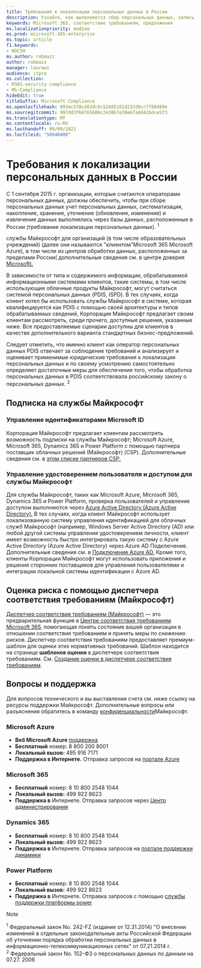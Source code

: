 ```yaml
---
title: Требования к локализации персональных данных в России
description: Узнайте, как выполняется сбор персональных данных, запись персональных данных российских граждан, систематизация, накопление, хранение, разъяснение и извлечение в службы Майкрософт и базах данных, расположенных в России.
keywords: Microsoft 365, соответствие требованиям, предложения
ms.localizationpriority: medium
ms.prod: microsoft-365-enterprise
ms.topic: article
f1.keywords:
- NOCSH
ms.author: robmazz
author: robmazz
manager: laurawi
audience: itpro
ms.collection:
- M365-security-compliance
- MS-Compliance
hideEdit: true
titleSuffix: Microsoft Compliance
ms.openlocfilehash: 093ec578cd83dc6c52485101d232d9ccff88489e
ms.sourcegitcommit: 997dd3f66f65686c2e38b7e30e67add426dce5f3
ms.translationtype: MT
ms.contentlocale: ru-RU
ms.lasthandoff: 09/09/2021
ms.locfileid: "58948400"
---
```

# <a name="russian-personal-data-localization-requirements"></a>Требования к локализации персональных данных в России

С 1 сентября 2015 г. организации, которые считаются операторами персональных данных, должны обеспечить, чтобы при сборе персональных данных учет персональных данных, систематизация, накопление, хранение, уточнение (обновление, изменение) и извлечение данных выполнялись через базы данных, расположенные в России (требование локализации персональных данных). <sup>1</sup>

службы Майкрософт для организаций (в том числе образовательных учреждений) (далее они называются "клиентом"Microsoft 365 Microsoft Azure), в том числе из центров обработки данных, расположенных за пределами России( дополнительные сведения см. в центре доверия [Microsoft).](https://www.microsoft.com/trust-center)

В зависимости от типа и содержимого информации, обрабатываемой информационными системами клиентов, такие системы, в том числе использующие облачные продукты Майкрософт, могут считаться системой персональных данных (PDIS, ISPD). В тех случаях, когда клиент хотел бы использовать службы Майкрософт в системе, которая квалифицируется как PDIS с помощью своей архитектуры и типов обрабатываемых сведений, Корпорация Майкрософт предлагает своим клиентам рассмотреть, среди прочего, доступные решения, указанные ниже. Все предоставляемые сценарии доступны для клиентов в качестве дополнительного варианта стандартных бизнес-предложений.

Следует отметить, что именно клиент как оператор персональных данных PDIS отвечает за соблюдение требований и анализирует и оценивает применимые юридические требования к локализации персональных данных и по своему усмотрению самостоятельно определяет достаточные меры для обеспечения того, чтобы обработка персональных данных в PDIS соответствовала российскому закону о персональных данных. <sup>2</sup>

## <a name="subscribing-to-microsoft-services"></a>Подписка на службы Майкрософт

### <a name="microsoft-id-management"></a>Управление идентификаторами Microsoft ID

Корпорация Майкрософт предлагает клиентам рассмотреть возможность подписки на службы Майкрософт; Microsoft Azure, Microsoft 365, Dynamics 365 и Power Platform с помощью партнера поставщик облачных решений (Майкрософт) (CSP). Дополнительные сведения см. в [этом списке партнеров CSP.](https://pinpoint.microsoft.com/search?type=services&campaign=691)

### <a name="managing-user-identity-and-access-for-microsoft-services"></a>Управление удостоверением пользователя и доступом для службы Майкрософт

Для службы Майкрософт, таких как Microsoft Azure, Microsoft 365, Dynamics 365 и Power Platform, проверка пользователей и управление доступом выполняются через [Azure Active Directory (Azure Active Directory).](https://azure.microsoft.com/services/active-directory/) В тех случаях, когда клиент Майкрософт использует локализованную систему управления идентификацией для облачных служб Майкрософт (например, Windows Server Active Directory (AD) или любой другой системы управления удостоверением личности, клиент имеет возможность быстро интегрировать такую систему с Azure Active Directory (Azure Active Directory) через Azure AD Подключение. Дополнительные сведения см. в [Подключение Azure AD.](/azure/active-directory/cloud-provisioning/) Кроме того, клиенты Корпорации Майкрософт могут использовать приложения и решения сторонних поставщиков для управления пользователями и интеграции локальной системы идентификации с Azure AD.

## <a name="use-microsoft-compliance-manager-to-assess-your-risk"></a>Оценка риска с помощью диспетчера соответствия требованиям (Майкрософт)

[Диспетчер соответствия требованиям (Майкрософт)](/microsoft-365/compliance/compliance-manager) — это предварительная функция в [Центре соответствия требованиям Microsoft 365](/microsoft-365/compliance/microsoft-365-compliance-center), помогающая понять состояние вашей организации в отношении соответствия требованиям и принять меры по снижению рисков. Диспетчер соответствия требованиям предоставляет премиум-шаблон для оценки этих нормативных требований. Шаблон находится на странице **шаблонов оценки** в диспетчере соответствия требованиям. См. [Создание оценки в диспетчере соответствия требованиям](/microsoft-365/compliance/compliance-manager-assessments).

## <a name="questions-and-support"></a>Вопросы и поддержка

Для вопросов технического и вы выставления счета см. ниже ссылку на ресурсы поддержки Майкрософт. Дополнительные вопросы или разъяснения обратитесь в команду [конфиденциальности](https://support.microsoft.com/gp/privacy-page)Майкрософт.

### <a name="microsoft-azure"></a>Microsoft Azure

- **Веб Microsoft Azure** [поддержка](https://aka.ms/GetAzureSupport)
- **Бесплатный** номер: 8 800 200 8001
- **Локальный вызов:** 495 916 7171
- **Поддержка в Интернете.** Отправка запросов на [портале Azure](https://portal.azure.com)

### <a name="microsoft-365"></a>Microsoft 365

- **Бесплатный** номер: 8 10 800 2548 1044
- **Локальный вызов:** 499 922 8623
- **Поддержка в** Интернете. Отправка запросов через [Центр администрирования](https://portal.office.com/)

### <a name="dynamics-365"></a>Dynamics 365

- **Бесплатный** номер: 8 10 800 2548 1044
- **Локальный вызов:** 499 922 8623
- **Поддержка в** Интернете. Отправка запросов на [портале поддержки динамики](https://dynamics.microsoft.com/support/)

### <a name="power-platform"></a>Power Platform

- **Бесплатный** номер: 8 10 800 2548 1044
- **Локальный вызов:** 499 922 8623
- **Поддержка в** Интернете. Отправка запросов с помощью [службы поддержки платформы power](/power-platform/admin/get-help-support)

> [!NOTE]
> <sup>1</sup> Федеральный закон No. 242-FZ (издание от 12.31.2014) "О внесении изменений в отдельные законодательные акты Российской Федерации об уточнении порядка обработки персональных данных в информационно-телекоммуникационных сетях" от 07.21.2014 г. <br>
> <sup>2</sup> Федеральный закон No. 152-ФЗ о персональных данных по данным на 07.27. 2006<br>
